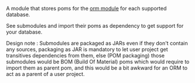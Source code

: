 A module that stores poms for the [orm module](../orm) for each supported database.

See submodules and import their poms as dependency to get support for your database.

Design note :
Submodules are packaged as JARs even if they don't contain any sources, packaging as JAR is mandatory to let user project get transitives dependencies from them, else (POM packaging) those submodules would be BOM (Build Of Material) poms which would require to import them as parent pom, and this would be a bit awkward for an ORM to act as a parent of a user project.